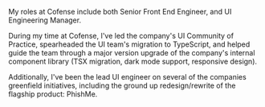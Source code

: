 My roles at Cofense include both Senior Front End Engineer, and 
UI Engineering Manager. 

During my time at Cofense, I've led the company's UI Community
of Practice, spearheaded the UI team's migration to TypeScript,
and helped guide the team through a major version upgrade of
the company's internal component library (TSX migration, dark mode
support, responsive design).

Additionally, I've been the lead UI engineer on several of
the companies greenfield initiatives, including the ground up
redesign/rewrite of the flagship product: PhishMe.
